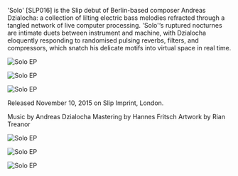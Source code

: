 'Solo' [SLP016] is the Slip debut of Berlin-based composer Andreas Dzialocha: a collection of lilting electric bass melodies refracted through a tangled network of live computer processing. 'Solo'‘s ruptured nocturnes are intimate duets between instrument and machine, with Dzialocha eloquently responding to randomised pulsing reverbs, filters, and compressors, which snatch his delicate motifs into virtual space in real time.

![Solo EP](/solo-ep/solo-ep-4.jpg)

![Solo EP](/solo-ep/solo-ep-5.jpg)

![Solo EP](/solo-ep/solo-ep-6.jpg)
	
Released November 10, 2015 on Slip Imprint, London.

Music by Andreas Dzialocha
Mastering by Hannes Fritsch
Artwork by Rian Treanor

![Solo EP](/solo-ep/solo-ep-1.jpg)

![Solo EP](/solo-ep/solo-ep-2.jpg)

![Solo EP](/solo-ep/solo-ep-3.jpg)